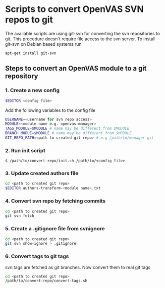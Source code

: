 # Scripts to convert OpenVAS SVN repos to git

The available scripts are using git-svn for converting the svn repositories to
git. This procedure doesn't require file access to the svn server. To install
git-svn on Debian based systems run

```
apt-get install git-svn
```

## Steps to convert an OpenVAS module to a git repository

### 1. Create a new config

  ```sh
  $EDITOR <config file>
  ```

  Add the following variables to the config file

  ```sh
  USERNAME=<username for svn repo access>
  MODULE=<module name e.g. openvas-manager>
  TAGS_MODULE=$MODULE # name may be different from $MODULE
  BRANCH_MODUE=$MODULE # name may be different from $MODULE
  GIT_REPO_PATH=<path to created git repo> # e.g /path/to/manager-git
  ```

### 2. Run init script

  ```
  $ /path/to/convert-repo/init.sh /path/to/<config file>
  ```

### 3. Update created authors file

  ```sh
  cd <path to created git repo>
  $EDITOR authors-transform-<module name>.txt
  ```

### 4. Convert svn repo by fetching commits

  ```sh
  cd <path to created git repo>
  git svn fetch
  ```

### 5. Create a .gitignore file from svnignore

  ```sh
  cd <path to created git repo>
  git svn show-ignore > .gitignore
  ```

### 6. Convert tags to git tags

  svn tags are fetched as git branches. Now convert them to real git tags

  ```sh
  cd <path to created git repo>
  /path/to/convert-repo/convert-tags.sh
  ```
